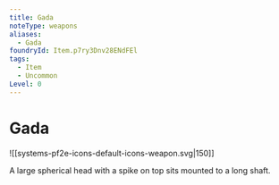 ```yaml
---
title: Gada
noteType: weapons
aliases:
  - Gada
foundryId: Item.p7ry3Dnv28ENdFEl
tags:
  - Item
  - Uncommon
Level: 0
---
```


# Gada
![[systems-pf2e-icons-default-icons-weapon.svg|150]]

A large spherical head with a spike on top sits mounted to a long shaft.
